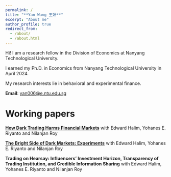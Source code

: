 ```yaml
---
permalink: /
title: "**Yan Wang 王妍**"
excerpt: "About me"
author_profile: true
redirect_from: 
  - /about/
  - /about.html
---
```


Hi! I am a research fellow in the Division of Economics at Nanyang Technological University. 

I earned my Ph.D. in Economics from Nanyang Technological University in April 2024.

My research interests lie in behavioral and experimental finance.

**Email**: [yan006@e.ntu.edu.sg](yan006@e.ntu.edu.sg)



**Working papers**
========

[**How Dark Trading Harms Financial Markets**](https://papers.ssrn.com/sol3/papers.cfm?abstract_id=4602225#:~:text=When%20information%20is%20diffused%2C%20dark,between%20informed%20and%20uninformed%20traders.)
with Edward Halim, Yohanes E. Riyanto and Nilanjan Roy

[**The Bright Side of Dark Markets: Experiments**](https://papers.ssrn.com/sol3/papers.cfm?abstract_id=4025127)
with Edward Halim, Yohanes E. Riyanto and Nilanjan Roy

**Trading on Hearsay: Influencers’ Investment Horizon, Transparency of Trading Institution, and Credible Information Sharing**
with Edward Halim, Yohanes E. Riyanto and Nilanjan Roy
